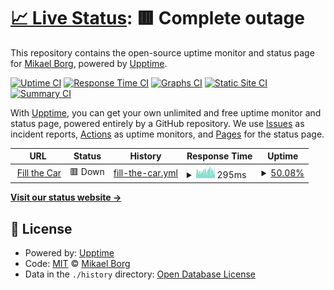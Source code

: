 # [📈 Live Status](https://nmb.github.io/ftcmonitor): <!--live status--> **🟥 Complete outage**

This repository contains the open-source uptime monitor and status page for [Mikael Borg](https://nmb.github.io/ftcmonitor), powered by [Upptime](https://github.com/upptime/upptime).

[![Uptime CI](https://github.com/nmb/ftcmonitor/workflows/Uptime%20CI/badge.svg)](https://github.com/nmb/ftcmonitor/actions?query=workflow%3A%22Uptime+CI%22)
[![Response Time CI](https://github.com/nmb/ftcmonitor/workflows/Response%20Time%20CI/badge.svg)](https://github.com/nmb/ftcmonitor/actions?query=workflow%3A%22Response+Time+CI%22)
[![Graphs CI](https://github.com/nmb/ftcmonitor/workflows/Graphs%20CI/badge.svg)](https://github.com/nmb/ftcmonitor/actions?query=workflow%3A%22Graphs+CI%22)
[![Static Site CI](https://github.com/nmb/ftcmonitor/workflows/Static%20Site%20CI/badge.svg)](https://github.com/nmb/ftcmonitor/actions?query=workflow%3A%22Static+Site+CI%22)
[![Summary CI](https://github.com/nmb/ftcmonitor/workflows/Summary%20CI/badge.svg)](https://github.com/nmb/ftcmonitor/actions?query=workflow%3A%22Summary+CI%22)

With [Upptime](https://upptime.js.org), you can get your own unlimited and free uptime monitor and status page, powered entirely by a GitHub repository. We use [Issues](https://github.com/nmb/ftcmonitor/issues) as incident reports, [Actions](https://github.com/nmb/ftcmonitor/actions) as uptime monitors, and [Pages](https://nmb.github.io/ftcmonitor) for the status page.

<!--start: status pages-->
<!-- This summary is generated by Upptime (https://github.com/upptime/upptime) -->
<!-- Do not edit this manually, your changes will be overwritten -->
<!-- prettier-ignore -->
| URL | Status | History | Response Time | Uptime |
| --- | ------ | ------- | ------------- | ------ |
| <img alt="" src="https://icons.duckduckgo.com/ip3/fillthecar.com.ico" height="13"> [Fill the Car](https://fillthecar.com) | 🟥 Down | [fill-the-car.yml](https://github.com/nmb/ftcmonitor/commits/HEAD/history/fill-the-car.yml) | <details><summary><img alt="Response time graph" src="./graphs/fill-the-car/response-time-week.png" height="20"> 295ms</summary><br><a href="https://nmb.github.io/ftcmonitor/history/fill-the-car"><img alt="Response time 431" src="https://img.shields.io/endpoint?url=https%3A%2F%2Fraw.githubusercontent.com%2Fnmb%2Fftcmonitor%2FHEAD%2Fapi%2Ffill-the-car%2Fresponse-time.json"></a><br><a href="https://nmb.github.io/ftcmonitor/history/fill-the-car"><img alt="24-hour response time 315" src="https://img.shields.io/endpoint?url=https%3A%2F%2Fraw.githubusercontent.com%2Fnmb%2Fftcmonitor%2FHEAD%2Fapi%2Ffill-the-car%2Fresponse-time-day.json"></a><br><a href="https://nmb.github.io/ftcmonitor/history/fill-the-car"><img alt="7-day response time 295" src="https://img.shields.io/endpoint?url=https%3A%2F%2Fraw.githubusercontent.com%2Fnmb%2Fftcmonitor%2FHEAD%2Fapi%2Ffill-the-car%2Fresponse-time-week.json"></a><br><a href="https://nmb.github.io/ftcmonitor/history/fill-the-car"><img alt="30-day response time 342" src="https://img.shields.io/endpoint?url=https%3A%2F%2Fraw.githubusercontent.com%2Fnmb%2Fftcmonitor%2FHEAD%2Fapi%2Ffill-the-car%2Fresponse-time-month.json"></a><br><a href="https://nmb.github.io/ftcmonitor/history/fill-the-car"><img alt="1-year response time 416" src="https://img.shields.io/endpoint?url=https%3A%2F%2Fraw.githubusercontent.com%2Fnmb%2Fftcmonitor%2FHEAD%2Fapi%2Ffill-the-car%2Fresponse-time-year.json"></a></details> | <details><summary><a href="https://nmb.github.io/ftcmonitor/history/fill-the-car">50.08%</a></summary><a href="https://nmb.github.io/ftcmonitor/history/fill-the-car"><img alt="All-time uptime 96.00%" src="https://img.shields.io/endpoint?url=https%3A%2F%2Fraw.githubusercontent.com%2Fnmb%2Fftcmonitor%2FHEAD%2Fapi%2Ffill-the-car%2Fuptime.json"></a><br><a href="https://nmb.github.io/ftcmonitor/history/fill-the-car"><img alt="24-hour uptime 78.09%" src="https://img.shields.io/endpoint?url=https%3A%2F%2Fraw.githubusercontent.com%2Fnmb%2Fftcmonitor%2FHEAD%2Fapi%2Ffill-the-car%2Fuptime-day.json"></a><br><a href="https://nmb.github.io/ftcmonitor/history/fill-the-car"><img alt="7-day uptime 50.08%" src="https://img.shields.io/endpoint?url=https%3A%2F%2Fraw.githubusercontent.com%2Fnmb%2Fftcmonitor%2FHEAD%2Fapi%2Ffill-the-car%2Fuptime-week.json"></a><br><a href="https://nmb.github.io/ftcmonitor/history/fill-the-car"><img alt="30-day uptime 88.51%" src="https://img.shields.io/endpoint?url=https%3A%2F%2Fraw.githubusercontent.com%2Fnmb%2Fftcmonitor%2FHEAD%2Fapi%2Ffill-the-car%2Fuptime-month.json"></a><br><a href="https://nmb.github.io/ftcmonitor/history/fill-the-car"><img alt="1-year uptime 93.39%" src="https://img.shields.io/endpoint?url=https%3A%2F%2Fraw.githubusercontent.com%2Fnmb%2Fftcmonitor%2FHEAD%2Fapi%2Ffill-the-car%2Fuptime-year.json"></a></details>

<!--end: status pages-->

[**Visit our status website →**](https://nmb.github.io/ftcmonitor)

## 📄 License

- Powered by: [Upptime](https://github.com/upptime/upptime)
- Code: [MIT](./LICENSE) © [Mikael Borg](https://nmb.github.io/ftcmonitor)
- Data in the `./history` directory: [Open Database License](https://opendatacommons.org/licenses/odbl/1-0/)
